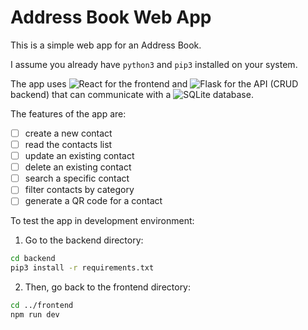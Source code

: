 # Address Book Web App

This is a simple web app for an Address Book.

I assume you already have `python3` and `pip3` installed on your system.

The app uses ![React](https://img.shields.io/badge/react-%2320232a.svg?style=for-the-badge&logo=react&logoColor=%2361DAFB) for the frontend and ![Flask](https://img.shields.io/badge/flask-%23000.svg?style=for-the-badge&logo=flask&logoColor=white) for the API (CRUD backend) that can communicate with a ![SQLite](https://img.shields.io/badge/sqlite-%2307405e.svg?style=for-the-badge&logo=sqlite&logoColor=white) database.

The features of the app are:

- [ ] create a new contact
- [ ] read the contacts list
- [ ] update an existing contact
- [ ] delete an existing contact
- [ ] search a specific contact
- [ ] filter contacts by category
- [ ] generate a QR code for a contact

To test the app in development environment:

1. Go to the backend directory:

```sh
cd backend
pip3 install -r requirements.txt
```

2. Then, go back to the frontend directory:

```sh
cd ../frontend
npm run dev
```
